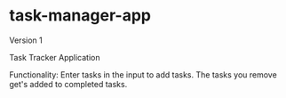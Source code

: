 # task-manager-app
Version 1 

Task Tracker Application 

Functionality: Enter tasks in the input to add tasks.  The tasks you remove get's added to completed tasks. 
